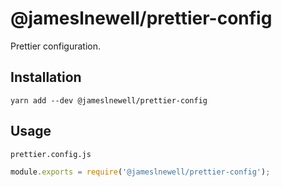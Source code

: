 # @jameslnewell/prettier-config

Prettier configuration.

## Installation

```
yarn add --dev @jameslnewell/prettier-config
```

## Usage

`prettier.config.js`

```js
module.exports = require('@jameslnewell/prettier-config');
```